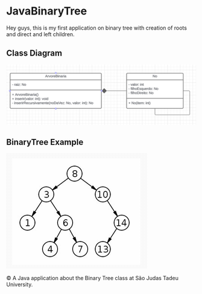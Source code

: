 # JavaBinaryTree
Hey guys, 
this is my first application on binary tree with creation of roots and direct and left children.

## Class Diagram
<img src="documentation/images/diagramaDeClasses.png">

## BinaryTree Example
<img src="documentation/images/arvoreBinariaExemplo.png">

























©️ A Java application about the Binary Tree class at São Judas Tadeu University.

